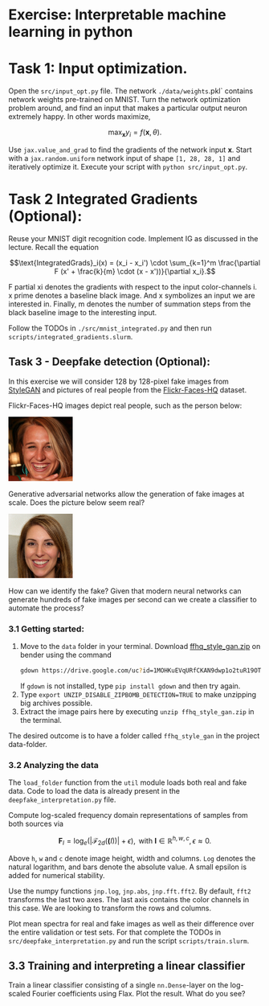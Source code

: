 # Exercise: Interpretable machine learning in python

# Task 1: Input optimization.
Open the `src/input_opt.py` file. The network `./data/weights`.pkl` contains network weights pre-trained on MNIST. Turn the network optimization problem around, and find an input that makes a particular output neuron extremely happy. In other words maximize,

```math
\max_\mathbf{x} y_i = f(\mathbf{x}, \theta) .
```

Use `jax.value_and_grad` to find the gradients of the network input $\mathbf{x}$.
Start with a `jax.random.uniform` network input of shape `[1, 28, 28, 1]` and 
iteratively optimize it. Execute your script with `python src/input_opt.py`.

# Task 2 Integrated Gradients (Optional):


Reuse your MNIST digit recognition code. Implement IG as discussed in the lecture. Recall the equation

```math
\text{IntegratedGrads}_i(x) = (x_i - x_i') \cdot \sum_{k=1}^m \frac{\partial F (x' + \frac{k}{m} \cdot (x - x'))}{\partial x_i}.
```

F partial xi denotes the gradients with respect to the input color-channels i.
x prime denotes a baseline black image. And x symbolizes an input we are interested in.
Finally, m denotes the number of summation steps from the black baseline image to the interesting input.

Follow the TODOs in `./src/mnist_integrated.py` and then run `scripts/integrated_gradients.slurm`.

## Task 3 - Deepfake detection (Optional):
In this exercise we will consider 128 by 128-pixel fake images from [StyleGAN](https://github.com/NVlabs/stylegan) and pictures of real people from the  [Flickr-Faces-HQ](https://github.com/NVlabs/ffhq-dataset) dataset.

Flickr-Faces-HQ images depict real people, such as the person below:

![real person](./figures/real.png)

Generative adversarial networks allow the generation of fake images at scale. Does the picture below seem real? 

![fake person](./figures/fake.png)

How can we identify the fake? Given that modern neural networks can generate hundreds of fake images per second can we create a classifier to automate the process?

### 3.1 Getting started:
1. Move to the `data` folder in your terminal. Download [ffhq_style_gan.zip](https://drive.google.com/uc?id=1MOHKuEVqURfCKAN9dwp1o2tuR19OTQCF&export=download) on bender using the command
   ```bash
   gdown https://drive.google.com/uc?id=1MOHKuEVqURfCKAN9dwp1o2tuR19OTQCF
   ```
   If `gdown` is not installed, type `pip install gdown` and then try again.
2. Type `export UNZIP_DISABLE_ZIPBOMB_DETECTION=TRUE` to make unzipping big archives possible.
3. Extract the image pairs here by executing `unzip ffhq_style_gan.zip` in the terminal.

The desired outcome is to have a folder called `ffhq_style_gan` in the project data-folder.


### 3.2 Analyzing the data
The `load_folder` function from the `util` module loads both real and fake data.
Code to load the data is already present in the `deepfake_interpretation.py` file.

Compute log-scaled frequency domain representations of samples from both sources via

$$ \mathbf{F}_I =  \log_e (| \mathcal{F}_{2d}(\mathbf(I)) | + \epsilon ), \text{ with } \mathbf{I} \in \mathbb{R}^{h,w,c}, \epsilon \approx 0 .$$

Above `h`, `w` and `c` denote image height, width and columns. `Log` denotes the natural logarithm, and bars denote the absolute value. A small epsilon is added for numerical stability.

Use the numpy functions `jnp.log`, `jnp.abs`, `jnp.fft.fft2`. By default, `fft2` transforms the last two axes. The last axis contains the color channels in this case. We are looking to transform the rows and columns.

Plot mean spectra for real and fake images as well as their difference over the entire validation or test sets. For that complete the TODOs in `src/deepfake_interpretation.py` and run the script `scripts/train.slurm`.


## 3.3 Training and interpreting a linear classifier
Train a linear classifier consisting of a single `nn.Dense`-layer on the log-scaled Fourier coefficients using Flax. Plot the result. What do you see?
